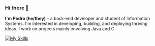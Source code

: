 ### Hi there 👋
<b>I'm Pedro (he/they)</b> - a back-end developer and student of Information Systems. I'm interested in developing, building, and deploying thriving ideas. I work on projects mainly envolving Java and C.

[![My Skills](https://skillicons.dev/icons?i=java,c,html,css)](https://skillicons.dev)
